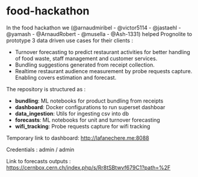 # food-hackathon

In the food hackathon we (@arnaudmiribel - @victor5114 - @jastaehl - @yamash - @ArnaudRobert - @musella - @Ash-1331)
helped Prognolite to prototype 3 data driven use cases for their clients :
- Turnover forecasting to predict restaurant activities for better handling of food waste, staff management and customer services.
- Bundling suggestions generated from receipt collection.
- Realtime restaurant audience measurement by probe requests capture. Enabling covers estimation and forecast.

The repository is structured as :
* **bundling**: ML notebooks for product bundling from receipts
* **dashboard**: Docker configurations to run superset dashboar
* **data_ingestion**: Utils for ingesting csv into db
* **forecasts**: ML notebooks for unit and turnover forecasting
* **wifi_tracking**: Probe requests capture for wifi tracking

Temporary link to dashboard: http://lafanechere.me:8088

Credentials : admin  / admin

Link to forecasts outputs : https://cernbox.cern.ch/index.php/s/Rr8tSBtwvf679C1?path=%2F

